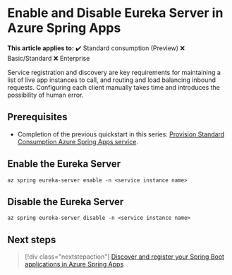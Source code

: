 # Enable and Disable Eureka Server in Azure Spring Apps

**This article applies to:** ✔️ Standard consumption (Preview) ❌ Basic/Standard ❌ Enterprise

Service registration and discovery are key requirements for maintaining a list of live app instances to call, and routing and load balancing inbound requests. Configuring each client manually takes time and introduces the possibility of human error. 

## Prerequisites

- Completion of the previous quickstart in this series: [Provision Standard Consumption Azure Spring Apps service](./quickstart-provision-standard-consumption-service-instance.md).

## Enable the Eureka Server
```azurecli
az spring eureka-server enable -n <service instance name>
```

## Disable the Eureka Server

```azurecli
az spring eureka-server disable -n <service instance name>
```

## Next steps

> [!div class="nextstepaction"]
> [Discover and register your Spring Boot applications in Azure Spring Apps](how-to-service-registration.md)
